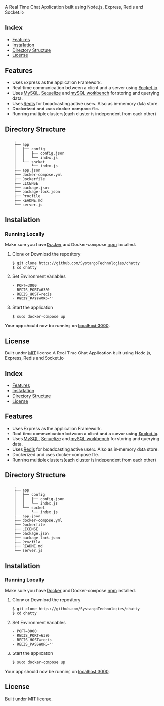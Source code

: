 A Real Time Chat Application built using Node.js, Express, Redis and Socket.io

## Index
+ [Features](#features)
+ [Installation](#installation)
+ [Directory Structure](#directory-structure)
+ [License](#license)


## Features<a name="features"></a>
+ Uses Express as the application Framework.
+ Real-time communication between a client and a server using [Socket.io](https://github.com/socketio/socket.io).
+ Uses [MySQL](https://www.mysql.com/), [Sequelize](https://github.com/sequelize/sequelize) and [mySQL workbench](https://www.mysql.com/products/workbench/) for storing and querying data.
+ Uses [Redis](https://redis.io/) for broadcasting active users. Also as in-memory data store.
+ Dockerized and uses docker-compose file.
+ Running multiple clusters(each cluster is independent from each other)

## Directory Structure <a name="directory-structure"></a>
        .
        ├── app 
        │   ├── config
        │   │   ├── config.json
        │   │   └── index.js
        │   └── socket
        │       └── index.js
        ├── app.json
        ├── docker-compose.yml
        ├── Dockerfile
        ├── LICENSE
        ├── package.json
        ├── package-lock.json
        ├── Procfile
        ├── README.md
        └── server.js

## Installation <a name="installation"></a>
### Running Locally
Make sure you have [Docker](https://docs.docker.com/v17.09/engine/installation/#cloud) and Docker-compose [npm](https://docs.docker.com/compose/install/) installed.

1. Clone or Download the repository
	```
	$ git clone https://github.com/SystangoTechnologies/chatty
	$ cd chatty
	```
2. Set Environment Variables

	```
	- PORT=3000
    - REDIS_PORT=6380
    - REDIS_HOST=redis
    - REDIS_PASSWORD=''
	```
3. Start the application

	```
	$ sudo docker-compose up
	```
Your app should now be running on [localhost:3000](http://localhost:3000/).

## License <a name="license"></a>
Built under [MIT](http://www.opensource.org/licenses/mit-license.php) license.A Real Time Chat Application built using Node.js, Express, Redis and Socket.io

## Index
+ [Features](#features)
+ [Installation](#installation)
+ [Directory Structure](#directory-structure)
+ [License](#license)


## Features<a name="features"></a>
+ Uses Express as the application Framework.
+ Real-time communication between a client and a server using [Socket.io](https://github.com/socketio/socket.io).
+ Uses [MySQL](https://www.mysql.com/), [Sequelize](https://github.com/sequelize/sequelize) and [mySQL workbench](https://www.mysql.com/products/workbench/) for storing and querying data.
+ Uses [Redis](https://redis.io/) for broadcasting active users. Also as in-memory data store.
+ Dockerized and uses docker-compose file.
+ Running multiple clusters(each cluster is independent from each other)

## Directory Structure <a name="directory-structure"></a>
        .
        ├── app 
        │   ├── config
        │   │   ├── config.json
        │   │   └── index.js
        │   └── socket
        │       └── index.js
        ├── app.json
        ├── docker-compose.yml
        ├── Dockerfile
        ├── LICENSE
        ├── package.json
        ├── package-lock.json
        ├── Procfile
        ├── README.md
        └── server.js

## Installation <a name="installation"></a>
### Running Locally
Make sure you have [Docker](https://docs.docker.com/v17.09/engine/installation/#cloud) and Docker-compose [npm](https://docs.docker.com/compose/install/) installed.

1. Clone or Download the repository
	```
	$ git clone https://github.com/SystangoTechnologies/chatty
	$ cd chatty
	```
2. Set Environment Variables

	```
	- PORT=3000
    - REDIS_PORT=6380
    - REDIS_HOST=redis
    - REDIS_PASSWORD=''
	```
3. Start the application

	```
	$ sudo docker-compose up
	```
Your app should now be running on [localhost:3000](http://localhost:3000/).

## License <a name="license"></a>
Built under [MIT](http://www.opensource.org/licenses/mit-license.php) license.